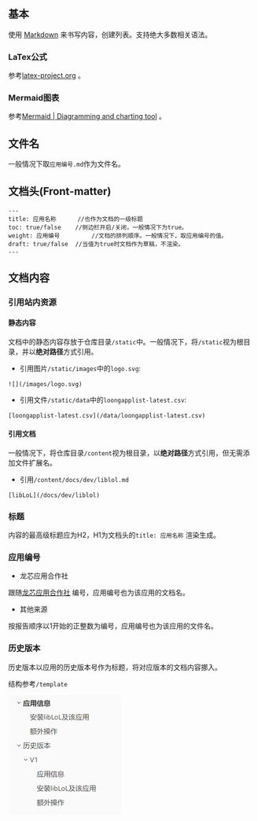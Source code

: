 ## 基本

使用 [Markdown](https://en.wikipedia.org/wiki/Markdown)  来书写内容，创建列表。支持绝大多数相关语法。

### LaTex公式

参考[latex-project.org](https://www.latex-project.org/) 。

### Mermaid图表

参考[Mermaid | Diagramming and charting tool](https://mermaid.js.org/) 。

## 文件名

一般情况下取`应用编号.md`作为文件名。

## 文档头(Front-matter)

```
---
title: 应用名称      //也作为文档的一级标题
toc: true/false    //侧边栏开启/关闭，一般情况下为true。
weight: 应用编号         //文档的排列顺序。一般情况下，取应用编号的值。
draft: true/false  //当值为true时文档作为草稿，不渲染。
---
```

## 文档内容

### 引用站内资源

#### 静态内容

文档中的静态内容存放于仓库目录`/static`中。一般情况下，将`/static`视为根目录，并以**绝对路径**方式引用。

- 引用图片`/static/images`中的`logo.svg`:

```
![](/images/logo.svg)
```

- 引用文件`/static/data`中的`loongapplist-latest.csv`:

```
[loongapplist-latest.csv](/data/loongapplist-latest.csv)
```

#### 引用文档

一般情况下，将仓库目录`/content`视为根目录，以**绝对路径**方式引用，但无需添加文件扩展名。

- 引用`/content/docs/dev/liblol.md`

```
[libLoL](/docs/dev/liblol)
```


### 标题

内容的最高级标题应为H2，H1为文档头的`title: 应用名称` 渲染生成。

### 应用编号

- 龙芯应用合作社

跟随[龙芯应用合作社](http://app.loongapps.cn/#/home) 编号，应用编号也为该应用的文档名。

- 其他来源

按报告顺序以1开始的正整数为编号，应用编号也为该应用的文件名。

### 历史版本

历史版本以应用的历史版本号作为标题，将对应版本的文档内容挪入。

结构参考`/template`

![应用详情文档结构](/static/images/应用详情文档结构.png)

